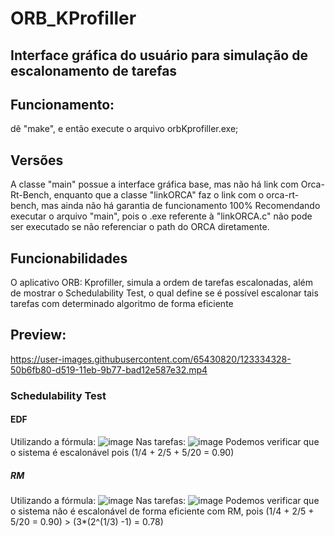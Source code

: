 # ORB_KProfiller

## Interface gráfica do usuário para simulação de escalonamento de tarefas
## Funcionamento: 
dê "make", e então execute o arquivo orbKprofiller.exe; 
## Versões
A classe "main" possue a interface gráfica base, mas não há link com Orca-Rt-Bench, enquanto que a classe "linkORCA" faz o link com o orca-rt-bench, mas ainda não há garantia de funcionamento 100%
Recomendando executar o arquivo "main", pois o .exe referente à "linkORCA.c" não pode ser executado se não referenciar o path do ORCA diretamente.
## Funcionabilidades
O aplicativo ORB: Kprofiller, simula a ordem de tarefas escalonadas, além de mostrar o Schedulability Test, o qual define se é possível escalonar tais tarefas com determinado algoritmo de forma eficiente
## Preview:  
https://user-images.githubusercontent.com/65430820/123334328-50b6fb80-d519-11eb-9b77-bad12e587e32.mp4

### Schedulability Test 
#### EDF
Utilizando a fórmula:
![image](https://user-images.githubusercontent.com/65430820/123334625-befbbe00-d519-11eb-8ffd-5b4fef83ab7b.png)
Nas tarefas: ![image](https://user-images.githubusercontent.com/65430820/123334724-e2bf0400-d519-11eb-8b99-099002e964b4.png)
Podemos verificar que o sistema é escalonável pois (1/4 + 2/5 + 5/20 = 0.90)
##### RM
Utilizando a fórmula: 
![image](https://user-images.githubusercontent.com/65430820/123680530-346bd500-d81f-11eb-8d37-20a8333ffcbb.png)
Nas tarefas: ![image](https://user-images.githubusercontent.com/65430820/123334724-e2bf0400-d519-11eb-8b99-099002e964b4.png)
Podemos verificar que o sistema  não é escalonável de forma eficiente com RM, pois (1/4 + 2/5 + 5/20 = 0.90) > (3*(2^(1/3) -1) = 0.78)


